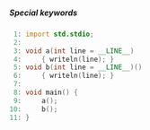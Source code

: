 ##### Special keywords

<style>
<ID> pre {
	font-size: 50%;
}
</style>

```d
 1: import std.stdio;
 2: 
 3: void a(int line = __LINE__)  
 4:     { writeln(line); }
 5: void b(int line = __LINE__)() 
 6:     { writeln(line); }
 7: 
 8: void main() {
 9: 	a();
10: 	b();
11: }



⁣
```
